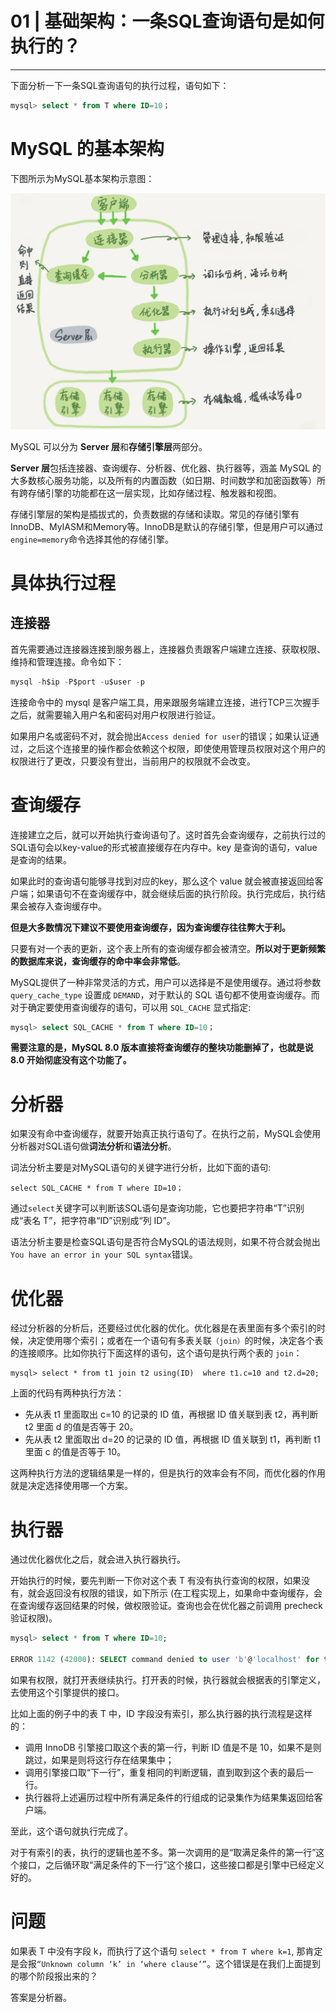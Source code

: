 ﻿# 01 | 基础架构：一条SQL查询语句是如何执行的？
---

下面分析一下一条SQL查询语句的执行过程，语句如下：
```sql
mysql> select * from T where ID=10；
```

# MySQL 的基本架构

下图所示为MySQL基本架构示意图：
<center>
<img src="https://raw.githubusercontent.com/adamhand/LeetCode-images/master/mysql4501.png">
</center>

MySQL 可以分为 **Server 层**和**存储引擎层**两部分。

**Server 层**包括连接器、查询缓存、分析器、优化器、执行器等，涵盖 MySQL 的大多数核心服务功能，以及所有的内置函数（如日期、时间数学和加密函数等）所有跨存储引擎的功能都在这一层实现，比如存储过程、触发器和视图。

存储引擎层的架构是插拔式的，负责数据的存储和读取。常见的存储引擎有InnoDB、MyIASM和Memory等。InnoDB是默认的存储引擎，但是用户可以通过`engine=memory`命令选择其他的存储引擎。

# 具体执行过程
## 连接器
首先需要通过连接器连接到服务器上，连接器负责跟客户端建立连接、获取权限、维持和管理连接。命令如下：
```sql
mysql -h$ip -P$port -u$user -p
```
连接命令中的 mysql 是客户端工具，用来跟服务端建立连接，进行TCP三次握手之后，就需要输入用户名和密码对用户权限进行验证。

如果用户名或密码不对，就会抛出`Access denied for user`的错误；如果认证通过，之后这个连接里的操作都会依赖这个权限，即使使用管理员权限对这个用户的权限进行了更改，只要没有登出，当前用户的权限就不会改变。

# 查询缓存
连接建立之后，就可以开始执行查询语句了。这时首先会查询缓存，之前执行过的SQL语句会以key-value的形式被直接缓存在内存中。key 是查询的语句，value 是查询的结果。

如果此时的查询语句能够寻找到对应的key，那么这个 value 就会被直接返回给客户端；如果语句不在查询缓存中，就会继续后面的执行阶段。执行完成后，执行结果会被存入查询缓存中。

**但是大多数情况下建议不要使用查询缓存，因为查询缓存往往弊大于利。**

只要有对一个表的更新，这个表上所有的查询缓存都会被清空。**所以对于更新频繁的数据库来说，查询缓存的命中率会非常低**。

MySQL提供了一种非常灵活的方式，用户可以选择是不是使用缓存。通过将参数 `query_cache_type` 设置成 `DEMAND`，对于默认的 SQL 语句都不使用查询缓存。而对于确定要使用查询缓存的语句，可以用 `SQL_CACHE` 显式指定:
```sql
mysql> select SQL_CACHE * from T where ID=10；
```

**需要注意的是，MySQL 8.0 版本直接将查询缓存的整块功能删掉了，也就是说 8.0 开始彻底没有这个功能了。**

# 分析器
如果没有命中查询缓存，就要开始真正执行语句了。在执行之前，MySQL会使用分析器对SQL语句做**词法分析**和**语法分析**。

词法分析主要是对MySQL语句的关键字进行分析，比如下面的语句:
```
select SQL_CACHE * from T where ID=10；
```
通过`select`关键字可以判断该SQL语句是查询功能，它也要把字符串“T”识别成“表名 T”，把字符串“ID”识别成“列 ID”。

语法分析主要是检查SQL语句是否符合MySQL的语法规则，如果不符合就会抛出`You have an error in your SQL syntax`错误。

# 优化器
经过分析器的分析后，还要经过优化器的优化。优化器是在表里面有多个索引的时候，决定使用哪个索引；或者在一个语句有多表关联`（join）`的时候，决定各个表的连接顺序。比如你执行下面这样的语句，这个语句是执行两个表的 `join`：
```
mysql> select * from t1 join t2 using(ID)  where t1.c=10 and t2.d=20;
```
上面的代码有两种执行方法：

- 先从表 t1 里面取出 c=10 的记录的 ID 值，再根据 ID 值关联到表 t2，再判断 t2 里面 d 的值是否等于 20。
-  先从表 t2 里面取出 d=20 的记录的 ID 值，再根据 ID 值关联到 t1，再判断 t1 里面 c 的值是否等于 10。

这两种执行方法的逻辑结果是一样的，但是执行的效率会有不同，而优化器的作用就是决定选择使用哪一个方案。

# 执行器
通过优化器优化之后，就会进入执行器执行。

开始执行的时候，要先判断一下你对这个表 T 有没有执行查询的权限，如果没有，就会返回没有权限的错误，如下所示 (在工程实现上，如果命中查询缓存，会在查询缓存返回结果的时候，做权限验证。查询也会在优化器之前调用 precheck 验证权限)。
```sql
mysql> select * from T where ID=10;

ERROR 1142 (42000): SELECT command denied to user 'b'@'localhost' for table 'T'
```
如果有权限，就打开表继续执行。打开表的时候，执行器就会根据表的引擎定义，去使用这个引擎提供的接口。

比如上面的例子中的表 T 中，ID 字段没有索引，那么执行器的执行流程是这样的：

- 调用 InnoDB 引擎接口取这个表的第一行，判断 ID 值是不是 10，如果不是则跳过，如果是则将这行存在结果集中；
- 调用引擎接口取“下一行”，重复相同的判断逻辑，直到取到这个表的最后一行。
- 执行器将上述遍历过程中所有满足条件的行组成的记录集作为结果集返回给客户端。

至此，这个语句就执行完成了。

对于有索引的表，执行的逻辑也差不多。第一次调用的是“取满足条件的第一行”这个接口，之后循环取“满足条件的下一行”这个接口，这些接口都是引擎中已经定义好的。

# 问题
如果表 T 中没有字段 k，而执行了这个语句 `select * from T where k=1`, 那肯定是会报`“Unknown column ‘k’ in ‘where clause’”`。这个错误是在我们上面提到的哪个阶段报出来的？

答案是分析器。

